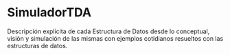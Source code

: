 # SimuladorTDA
Descripción explicita de cada Estructura de Datos desde lo conceptual, visión y simulación de las mismas con ejemplos cotidianos resueltos con las estructuras de datos.
